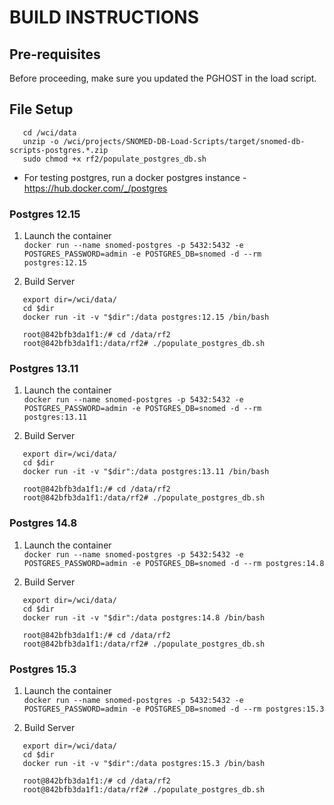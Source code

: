 # BUILD INSTRUCTIONS 
## Pre-requisites
Before proceeding, make sure you updated the PGHOST in the load script.

## File Setup
```
   cd /wci/data
   unzip -o /wci/projects/SNOMED-DB-Load-Scripts/target/snomed-db-scripts-postgres.*.zip
   sudo chmod +x rf2/populate_postgres_db.sh
```

* For testing postgres, run a docker postgres instance - https://hub.docker.com/_/postgres

### Postgres 12.15 
1. Launch the container </br>
`docker run --name snomed-postgres -p 5432:5432 -e POSTGRES_PASSWORD=admin -e POSTGRES_DB=snomed -d --rm postgres:12.15`


2. Build Server
```
   export dir=/wci/data/
   cd $dir
   docker run -it -v "$dir":/data postgres:12.15 /bin/bash
   
   root@842bfb3da1f1:/# cd /data/rf2
   root@842bfb3da1f1:/data/rf2# ./populate_postgres_db.sh
```

### Postgres 13.11 
1. Launch the container </br>
`docker run --name snomed-postgres -p 5432:5432 -e POSTGRES_PASSWORD=admin -e POSTGRES_DB=snomed -d --rm postgres:13.11`

2. Build Server
```
   export dir=/wci/data/
   cd $dir
   docker run -it -v "$dir":/data postgres:13.11 /bin/bash
   
   root@842bfb3da1f1:/# cd /data/rf2
   root@842bfb3da1f1:/data/rf2# ./populate_postgres_db.sh
```

### Postgres 14.8 
1. Launch the container </br>
`docker run --name snomed-postgres -p 5432:5432 -e POSTGRES_PASSWORD=admin -e POSTGRES_DB=snomed -d --rm postgres:14.8`


2. Build Server
```
   export dir=/wci/data/
   cd $dir
   docker run -it -v "$dir":/data postgres:14.8 /bin/bash
   
   root@842bfb3da1f1:/# cd /data/rf2
   root@842bfb3da1f1:/data/rf2# ./populate_postgres_db.sh
```

### Postgres 15.3 
1. Launch the container </br>
`docker run --name snomed-postgres -p 5432:5432 -e POSTGRES_PASSWORD=admin -e POSTGRES_DB=snomed -d --rm postgres:15.3`


2. Build Server
```
   export dir=/wci/data/
   cd $dir
   docker run -it -v "$dir":/data postgres:15.3 /bin/bash
   
   root@842bfb3da1f1:/# cd /data/rf2
   root@842bfb3da1f1:/data/rf2# ./populate_postgres_db.sh
```